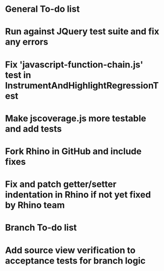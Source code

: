 General To-do list
==================
# Run against JQuery test suite and fix any errors
# Fix 'javascript-function-chain.js' test in InstrumentAndHighlightRegressionTest
# Make jscoverage.js more testable and add tests
# Fork Rhino in GitHub and include fixes
# Fix and patch getter/setter indentation in Rhino if not yet fixed by Rhino team

Branch To-do list
==================
# Add source view verification to acceptance tests for branch logic
